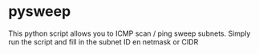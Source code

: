 # pysweep
This python script allows you to ICMP scan / ping sweep subnets.
Simply run the script and fill in the subnet ID en netmask or CIDR
